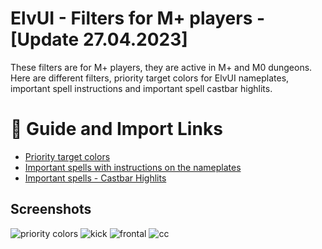 # ElvUI - Filters for M+ players - [Update 27.04.2023]

These filters are for M+ players, they are active in M+ and M0 dungeons. Here are different filters, priority target colors for ElvUI nameplates, important spell instructions and important spell castbar highlits.

###

# 🌱 Guide and Import Links
- [Priority target colors](https://github.com/mBlinkii/MaUI-ElvUI-Profile-Strings/blob/main/M%2B%20Stuff/priority-colors.md)
- [Important spells with instructions on the nameplates](https://github.com/mBlinkii/MaUI-ElvUI-Profile-Strings/blob/main/M%2B%20Stuff/spells-instructions.md)
- [Important spells - Castbar Highlits](https://github.com/mBlinkii/MaUI-ElvUI-Profile-Strings/blob/main/M%2B%20Stuff/castbar-highlits.md)

###

## Screenshots
![priority colors](https://github.com/mBlinkii/MaUI-ElvUI-Profile-Strings/blob/main/Screenshots/np-m%2B-filter.png)
![kick](https://github.com/mBlinkii/MaUI-ElvUI-Profile-Strings/blob/main/Screenshots/spell-kick.png)
![frontal](https://github.com/mBlinkii/MaUI-ElvUI-Profile-Strings/blob/main/Screenshots/spell-frontal.png)
![cc](https://github.com/mBlinkii/MaUI-ElvUI-Profile-Strings/blob/main/Screenshots/spell-cc.png)
